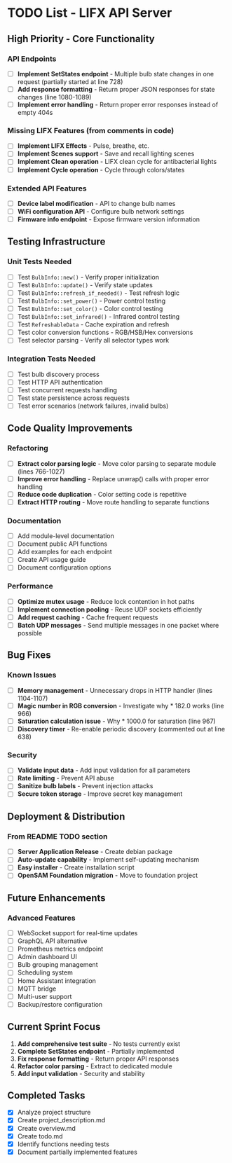 # TODO List - LIFX API Server

## High Priority - Core Functionality

### API Endpoints
- [ ] **Implement SetStates endpoint** - Multiple bulb state changes in one request (partially started at line 728)
- [ ] **Add response formatting** - Return proper JSON responses for state changes (line 1080-1089)
- [ ] **Implement error handling** - Return proper error responses instead of empty 404s

### Missing LIFX Features (from comments in code)
- [ ] **Implement LIFX Effects** - Pulse, breathe, etc.
- [ ] **Implement Scenes support** - Save and recall lighting scenes
- [ ] **Implement Clean operation** - LIFX clean cycle for antibacterial lights
- [ ] **Implement Cycle operation** - Cycle through colors/states

### Extended API Features
- [ ] **Device label modification** - API to change bulb names
- [ ] **WiFi configuration API** - Configure bulb network settings
- [ ] **Firmware info endpoint** - Expose firmware version information

## Testing Infrastructure

### Unit Tests Needed
- [ ] Test `BulbInfo::new()` - Verify proper initialization
- [ ] Test `BulbInfo::update()` - Verify state updates
- [ ] Test `BulbInfo::refresh_if_needed()` - Test refresh logic
- [ ] Test `BulbInfo::set_power()` - Power control testing
- [ ] Test `BulbInfo::set_color()` - Color control testing
- [ ] Test `BulbInfo::set_infrared()` - Infrared control testing
- [ ] Test `RefreshableData` - Cache expiration and refresh
- [ ] Test color conversion functions - RGB/HSB/Hex conversions
- [ ] Test selector parsing - Verify all selector types work

### Integration Tests Needed
- [ ] Test bulb discovery process
- [ ] Test HTTP API authentication
- [ ] Test concurrent requests handling
- [ ] Test state persistence across requests
- [ ] Test error scenarios (network failures, invalid bulbs)

## Code Quality Improvements

### Refactoring
- [ ] **Extract color parsing logic** - Move color parsing to separate module (lines 766-1027)
- [ ] **Improve error handling** - Replace unwrap() calls with proper error handling
- [ ] **Reduce code duplication** - Color setting code is repetitive
- [ ] **Extract HTTP routing** - Move route handling to separate functions

### Documentation
- [ ] Add module-level documentation
- [ ] Document public API functions
- [ ] Add examples for each endpoint
- [ ] Create API usage guide
- [ ] Document configuration options

### Performance
- [ ] **Optimize mutex usage** - Reduce lock contention in hot paths
- [ ] **Implement connection pooling** - Reuse UDP sockets efficiently
- [ ] **Add request caching** - Cache frequent requests
- [ ] **Batch UDP messages** - Send multiple messages in one packet where possible

## Bug Fixes

### Known Issues
- [ ] **Memory management** - Unnecessary drops in HTTP handler (lines 1104-1107)
- [ ] **Magic number in RGB conversion** - Investigate why * 182.0 works (line 966)
- [ ] **Saturation calculation issue** - Why * 1000.0 for saturation (line 967)
- [ ] **Discovery timer** - Re-enable periodic discovery (commented out at line 638)

### Security
- [ ] **Validate input data** - Add input validation for all parameters
- [ ] **Rate limiting** - Prevent API abuse
- [ ] **Sanitize bulb labels** - Prevent injection attacks
- [ ] **Secure token storage** - Improve secret key management

## Deployment & Distribution

### From README TODO section
- [ ] **Server Application Release** - Create debian package
- [ ] **Auto-update capability** - Implement self-updating mechanism
- [ ] **Easy installer** - Create installation script
- [ ] **OpenSAM Foundation migration** - Move to foundation project

## Future Enhancements

### Advanced Features
- [ ] WebSocket support for real-time updates
- [ ] GraphQL API alternative
- [ ] Prometheus metrics endpoint
- [ ] Admin dashboard UI
- [ ] Bulb grouping management
- [ ] Scheduling system
- [ ] Home Assistant integration
- [ ] MQTT bridge
- [ ] Multi-user support
- [ ] Backup/restore configuration

## Current Sprint Focus

1. **Add comprehensive test suite** - No tests currently exist
2. **Complete SetStates endpoint** - Partially implemented
3. **Fix response formatting** - Return proper API responses
4. **Refactor color parsing** - Extract to dedicated module
5. **Add input validation** - Security and stability

## Completed Tasks

- [x] Analyze project structure
- [x] Create project_description.md
- [x] Create overview.md
- [x] Create todo.md
- [x] Identify functions needing tests
- [x] Document partially implemented features